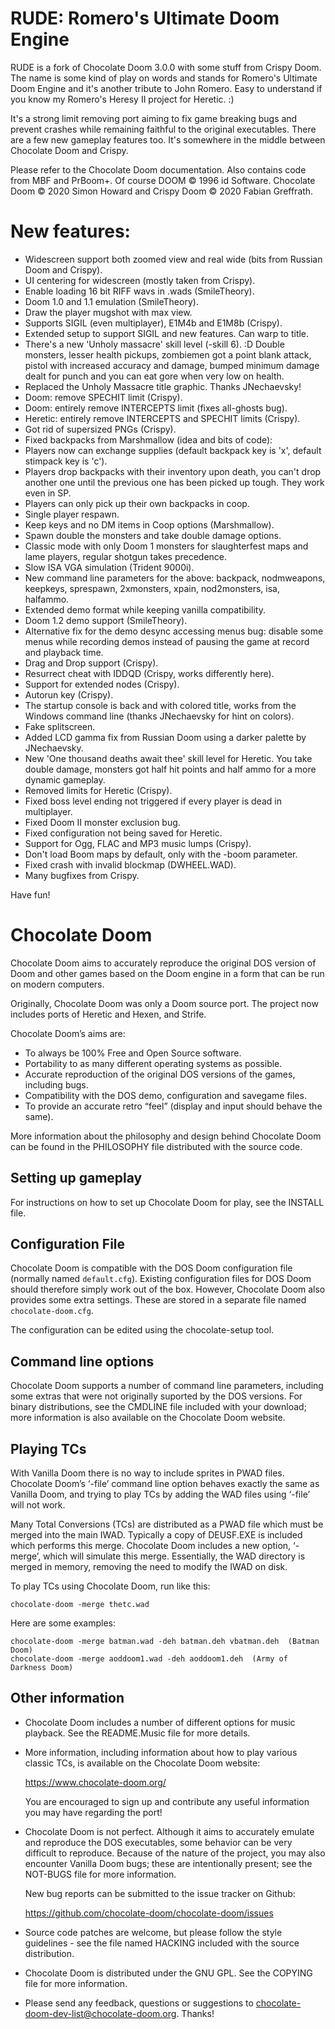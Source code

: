 # RUDE: Romero's Ultimate Doom Engine

 RUDE is a fork of Chocolate Doom 3.0.0 with some stuff from Crispy Doom.
 The name is some kind of play on words and stands for Romero's Ultimate Doom Engine and
it's another tribute to John Romero. Easy to understand if you know my Romero's Heresy II
project for Heretic. :)

 It's a strong limit removing port aiming to fix game breaking bugs and prevent crashes while
remaining faithful to the original executables. There are a few new gameplay features too.
 It's somewhere in the middle between Chocolate Doom and Crispy.

 Please refer to the Chocolate Doom documentation.
 Also contains code from MBF and PrBoom+.
 Of course DOOM © 1996 id Software.
 Chocolate Doom © 2020 Simon Howard and Crispy Doom © 2020 Fabian Greffrath.

# New features:

 * Widescreen support both zoomed view and real wide (bits from Russian Doom and Crispy).
 * UI centering for widescreen (mostly taken from Crispy).
 * Enable loading 16 bit RIFF wavs in .wads (SmileTheory).
 * Doom 1.0 and 1.1 emulation (SmileTheory).
 * Draw the player mugshot with max view.
 * Supports SIGIL (even multiplayer), E1M4b and E1M8b (Crispy).
 * Extended setup to support SIGIL and new features. Can warp to title.
 * There's a new 'Unholy massacre' skill level (-skill 6). :D Double monsters, lesser health pickups,
 zombiemen got a point blank attack, pistol with increased accuracy and damage, bumped minimum damage
 dealt for punch and you can eat gore when very low on health.
 * Replaced the Unholy Massacre title graphic. Thanks JNechaevsky!
 * Doom: remove SPECHIT limit (Crispy).
 * Doom: entirely remove INTERCEPTS limit (fixes all-ghosts bug).
 * Heretic: entirely remove INTERCEPTS and SPECHIT limits (Crispy).
 * Got rid of supersized PNGs (Crispy).
 * Fixed backpacks from Marshmallow (idea and bits of code):
 * Players now can exchange supplies (default backpack key is 'x', default stimpack key is 'c').
 * Players drop backpacks with their inventory upon death, you can't drop another one until the
 previous one has been picked up tough. They work even in SP.
 * Players can only pick up their own backpacks in coop.
 * Single player respawn.
 * Keep keys and no DM items in Coop options (Marshmallow).
 * Spawn double the monsters and take double damage options.
 * Classic mode with only Doom 1 monsters for slaughterfest maps and lame players, regular shotgun
 takes precedence.
 * Slow ISA VGA simulation (Trident 9000i).
 * New command line parameters for the above: backpack, nodmweapons, keepkeys, sprespawn, 2xmonsters,
 xpain, nod2monsters, isa, halfammo.
 * Extended demo format while keeping vanilla compatibility.
 * Doom 1.2 demo support (SmileTheory).
 * Alternative fix for the demo desync accessing menus bug: disable some menus while recording demos
 instead of pausing the game at record and playback time.
 * Drag and Drop support (Crispy).
 * Resurrect cheat with IDDQD (Crispy, works differently here).
 * Support for extended nodes (Crispy).
 * Autorun key (Crispy).
 * The startup console is back and with colored title, works from the Windows command line
 (thanks JNechaevsky for hint on colors).
 * Fake splitscreen.
 * Added LCD gamma fix from Russian Doom using a darker palette by JNechaevsky.
 * New 'One thousand deaths await thee' skill level for Heretic. You take double damage, monsters
 got half hit points and half ammo for a more dynamic gameplay.
 * Removed limits for Heretic (Crispy).
 * Fixed boss level ending not triggered if every player is dead in multiplayer.
 * Fixed Doom II monster exclusion bug.
 * Fixed configuration not being saved for Heretic.
 * Support for Ogg, FLAC and MP3 music lumps (Crispy).
 * Don't load Boom maps by default, only with the -boom parameter.
 * Fixed crash with invalid blockmap (DWHEEL.WAD).
 * Many bugfixes from Crispy.

 Have fun!

# Chocolate Doom

Chocolate Doom aims to accurately reproduce the original DOS version of
Doom and other games based on the Doom engine in a form that can be
run on modern computers.

Originally, Chocolate Doom was only a Doom source port. The project
now includes ports of Heretic and Hexen, and Strife.

Chocolate Doom’s aims are:

 * To always be 100% Free and Open Source software.
 * Portability to as many different operating systems as possible.
 * Accurate reproduction of the original DOS versions of the games,
   including bugs.
 * Compatibility with the DOS demo, configuration and savegame files.
 * To provide an accurate retro “feel” (display and input should
   behave the same).

More information about the philosophy and design behind Chocolate Doom
can be found in the PHILOSOPHY file distributed with the source code.

## Setting up gameplay

For instructions on how to set up Chocolate Doom for play, see the
INSTALL file.

## Configuration File

Chocolate Doom is compatible with the DOS Doom configuration file
(normally named `default.cfg`). Existing configuration files for DOS
Doom should therefore simply work out of the box. However, Chocolate
Doom also provides some extra settings. These are stored in a
separate file named `chocolate-doom.cfg`.

The configuration can be edited using the chocolate-setup tool.

## Command line options

Chocolate Doom supports a number of command line parameters, including
some extras that were not originally suported by the DOS versions. For
binary distributions, see the CMDLINE file included with your
download; more information is also available on the Chocolate Doom
website.

## Playing TCs

With Vanilla Doom there is no way to include sprites in PWAD files.
Chocolate Doom’s ‘-file’ command line option behaves exactly the same
as Vanilla Doom, and trying to play TCs by adding the WAD files using
‘-file’ will not work.

Many Total Conversions (TCs) are distributed as a PWAD file which must
be merged into the main IWAD. Typically a copy of DEUSF.EXE is
included which performs this merge. Chocolate Doom includes a new
option, ‘-merge’, which will simulate this merge. Essentially, the
WAD directory is merged in memory, removing the need to modify the
IWAD on disk.

To play TCs using Chocolate Doom, run like this:

```
chocolate-doom -merge thetc.wad
```

Here are some examples:

```
chocolate-doom -merge batman.wad -deh batman.deh vbatman.deh  (Batman Doom)
chocolate-doom -merge aoddoom1.wad -deh aoddoom1.deh  (Army of Darkness Doom)
```

## Other information

 * Chocolate Doom includes a number of different options for music
   playback. See the README.Music file for more details.

 * More information, including information about how to play various
   classic TCs, is available on the Chocolate Doom website:

     https://www.chocolate-doom.org/

   You are encouraged to sign up and contribute any useful information
   you may have regarding the port!

 * Chocolate Doom is not perfect. Although it aims to accurately
   emulate and reproduce the DOS executables, some behavior can be very
   difficult to reproduce. Because of the nature of the project, you
   may also encounter Vanilla Doom bugs; these are intentionally
   present; see the NOT-BUGS file for more information.

   New bug reports can be submitted to the issue tracker on Github:

     https://github.com/chocolate-doom/chocolate-doom/issues

 * Source code patches are welcome, but please follow the style
   guidelines - see the file named HACKING included with the source
   distribution.

 * Chocolate Doom is distributed under the GNU GPL. See the COPYING
   file for more information.

 * Please send any feedback, questions or suggestions to
   chocolate-doom-dev-list@chocolate-doom.org. Thanks!
